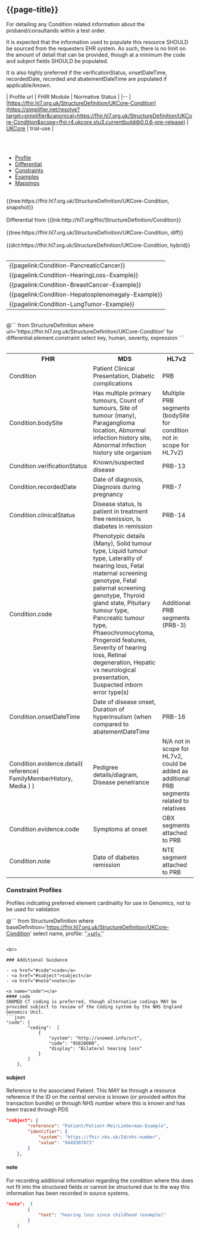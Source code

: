 ## {{page-title}}

For detailing any Condition related information about the proband/consultands within a test order.

It is expected that the information used to populate this resource SHOULD be sourced from the requesters EHR system. As such, there is no limit on the amount of detail that can be provided, though at a minimum the code and subject fields SHOULD be populated.

It is also highly preferred if the verificationStatus, onsetDateTime, recordedDate, recorded and abatementDateTime are populated if applicable/known.

| Profile url | FHIR Module | Normative Status |
|--
| [https://fhir.hl7.org.uk/StructureDefinition/UKCore-Condition](https://simplifier.net/resolve?target=simplifier&canonical=https://fhir.hl7.org.uk/StructureDefinition/UKCore-Condition&scope=fhir.r4.ukcore.stu3.currentbuild@0.0.6-pre-release) | [UKCore]() | trial-use |

<br>

<br>

<div class="nhsd-!t-margin-bottom-6">
    <ul class="nav nav-tabs" role="tablist">
        <li role="presentation" class="active">
            <a href="#Profile" role="tab" data-toggle="tab">Profile</a>
        </li>
        <li role="presentation">
            <a href="#Differential" role="tab" data-toggle="tab">Differential</a>
        </li>
        <li role="presentation">
            <a href="#Constraints" role="tab" data-toggle="tab">Constraints</a>
        </li>
        <li role="presentation">
            <a href="#Examples" role="tab" data-toggle="tab">Examples</a>
        </li>
        <li role="presentation">
            <a href="#Mappings" role="tab" data-toggle="tab">Mappings</a>
        </li>
    </ul>
    <div class="tab-content snippet">
        <div id="Profile" role="tabpanel" class="tab-pane active">
            <br />
            {{tree:https://fhir.hl7.org.uk/StructureDefinition/UKCore-Condition, snapshot}}
        </div>
        <div id="Differential" role="tabpanel" class="tab-pane">
         <br />
         Differential from {{link:http://hl7.org/fhir/StructureDefinition/Condition}} <br>
            <br />
            {{tree:https://fhir.hl7.org.uk/StructureDefinition/UKCore-Condition, diff}}
        </div>
        <div id="Dictionary" role="tabpanel" class="tab-pane">
            <br />
            {{dict:https://fhir.hl7.org.uk/StructureDefinition/UKCore-Condition, hybrid}}
        </div>
        <div id="Examples" role="tabpanel" class="tab-pane">
            <br />
            <table>
                <tr>
                    <td>
                    {{pagelink:Condition-PancreaticCancer}}
                    </td>
                </tr>
                <tr>
                    <td>
                    {{pagelink:Condition-HearingLoss-Example}}
                    </td>
                </tr>
                <tr>
                    <td>
                    {{pagelink:Condition-BreastCancer-Example}}
                    </td>
                </tr>
                <tr>
                    <td>
                    {{pagelink:Condition-Hepatosplenomegaly-Example}}
                    </td>
                </tr>
                <tr>
                    <td>
                    {{pagelink:Condition-LungTumor-Example}}
                    </td>
                </tr>
            </table>
        </div>
        <div id="Constraints" role="tabpanel" class="tab-pane">
            <br />
            @```
            from StructureDefinition
            where url='https://fhir.hl7.org.uk/StructureDefinition/UKCore-Condition'
            for differential.element.constraint
            select key, human, severity, expression
            ```
        </div>
        <div id="Mappings" role="tabpanel" class="tab-pane">
            <br />
            <table class="assets">
                    <tr><th>FHIR</th><th>MDS</th><th>HL7v2</th></tr>
                    <tr><td>Condition</td><td>Patient Clinical Presentation, Diabetic complications</td><td>PRB</td></tr>
                    <tr><td>Condition.bodySite</td><td>Has multiple primary tumours, Count of tumours, Site of tumour (many), Paraganglioma location, Abnormal infection history site, Abnormal infection history site organism</td><td>Multiple PRB segments (bodySite for condition not in scope for HL7v2)</td></tr>
                    <tr><td>Condition.verificationStatus</td><td>Known/suspected disease</td><td>PRB-13</td></tr>
                    <tr><td>Condition.recordedDate</td><td>Date of diagnosis, Diagnosis during pregnancy</td><td>PRB-7</td></tr>
                    <tr><td>Condition.clinicalStatus</td><td>Disease status, Is patient in treatment free remission, Is diabetes in remission</td><td>PRB-14</td></tr>
                    <tr><td>Condition.code</td><td>Phenotypic details (Many), Solid tumour type, Liquid tumour type, Laterality of hearing loss, Fetal maternal screening genotype, Fetal paternal screening genotype, Thyroid gland state, Pituitary tumour type, Pancreatic tumour type, Phaeochromocytoma, Progeroid features, Severity of hearing loss, Retinal degeneration, Hepatic vs neurological presentation, Suspected inborn error type(s)</td><td>Additional PRB segments (PRB-3)</td></tr>
                    <tr><td>Condition.onsetDateTime</td><td>Date of disease onset, Duration of hyperinsulism (when compared to abatementDateTime</td><td>PRB-16</td></tr>
                    <tr><td>Condition.evidence.detail( reference( FamilyMemberHistory, Media ) )</td><td>Pedigree details/diagram, Disease penetrance</td><td>N/A not in scope for HL7v2, could be added as additional PRB segments related to relatives</td></tr>
                    <tr><td>Condition.evidence.code</td><td>Symptoms at onset</td><td>OBX segments attached to PRB</td></tr>
                    <tr><td>Condition.note</td><td>Date of diabetes remission</td><td>NTE segment attached to PRB</td></tr>
            </table>
        </div>
    </div>
</div>

### Constraint Profiles
Profiles indicating preferred element cardinality for use in Genomics, not to be used for validation

@```
from StructureDefinition
where baseDefinition='https://fhir.hl7.org.uk/StructureDefinition/UKCore-Condition' 
select name, profile: '<a href="https://simplifier.net/resolve?target=simplifier&scope=NHS-Digital-FHIR-Genomics-Implementation-Guide@current&canonical='+ url + '">'+url+'</a>'
```

<br>

### Additional Guidance

- <a href="#code">code</a>
- <a href="#subject">subject</a>
- <a href="#note">note</a>

<a name="code"></a>
#### code
SNOMED CT coding is preferred, though alternative codings MAY be provided subject to review of the Coding system by the NHS England Genomics Unit.
```json
"code": {
        "coding":  [
            {
                "system": "http://snomed.info/sct",
                "code": "95820000",
                "display": "Bilateral hearing loss"
            }
        ]
    },
```

<a name="subject"></a>
#### subject
Reference to the associated Patient. This MAY be through a resource reference if the ID on the central service is known (or provided within the transaction bundle) or through NHS number where this is known and has been traced through PDS
```json
"subject": {
        "reference": "Patient/Patient-MeirLieberman-Example",
        "identifier": {
            "system": "https://fhir.nhs.uk/Id/nhs-number",
            "value": "9449307873"
        }
    },
```

<a name="note"></a>
#### note
For recording additional information regarding the condition where this does not fit into the structured fields or cannot be structured due to the way this information has been recorded in source systems.
```json
"note":  [
        {
            "text": "hearing loss since childhood (example)"
        }
    ]
```
